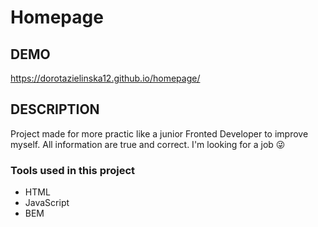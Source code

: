 # Homepage

## DEMO
 https://dorotazielinska12.github.io/homepage/

## DESCRIPTION

Project made for more practic like a junior Fronted Developer to improve myself. All information are true and correct. I'm looking for a job 😜

### Tools used in this project

- HTML
- JavaScript
- BEM
